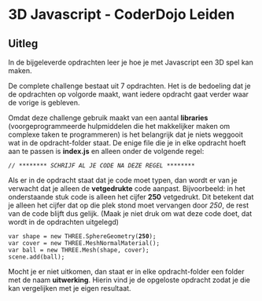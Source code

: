 # 3D Javascript - CoderDojo Leiden

## Uitleg

In de bijgeleverde opdrachten leer je hoe je met Javascript een 3D spel kan maken. 

De complete challenge bestaat uit 7 opdrachten. Het is de bedoeling dat je de opdrachten op volgorde maakt, want iedere opdracht gaat verder waar de vorige is gebleven.

Omdat deze challenge gebruik maakt van een aantal **libraries** (voorgeprogrammeerde hulpmiddelen die het makkelijker maken om complexe taken te programmeren) is het belangrijk dat je niets weggooit wat in de opdracht-folder staat.
De enige file die je in elke opdracht hoeft aan te passen is **index.js** en alleen onder de volgende regel: 

<pre><code><i>// ******** SCHRIJF AL JE CODE NA DEZE REGEL ********</i></code></pre>

Als er in de opdracht staat dat je code moet typen, dan wordt er van je verwacht dat je alleen de **vetgedrukte** code aanpast. Bijvoorbeeld: in het onderstaande stuk code is alleen het cijfer **250** vetgedrukt. Dit betekent dat je alleen het cijfer dat op die plek stond moet vervangen door *250*, de rest van de code blijft dus gelijk. (Maak je niet druk om wat deze code doet, dat wordt in de opdrachten uitgelegd)

<pre><code>var shape = new THREE.SphereGeometry(<b>250</b>);
var cover = new THREE.MeshNormalMaterial();
var ball = new THREE.Mesh(shape, cover);
scene.add(ball);</code></pre>

Mocht je er niet uitkomen, dan staat er in elke opdracht-folder een folder met de naam **uitwerking**. Hierin vind je de opgeloste opdracht zodat je die kan vergelijken met je eigen resultaat.
